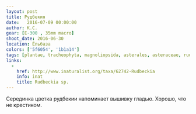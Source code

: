 ```yaml
---
layout: post
title: Рудбекия
date:   2016-07-09 00:00:00
author: К.С.
gear: [E-300 , 35mm macro]
shoot_date: 2016-06-30
location: Ёльбаза
colors: ['5f6054', '1b1a14']
tags: [plantae, tracheophyta, magnoliopsida, asterales, asteraceae, rudbeckia]
links:
  -
    href: http://www.inaturalist.org/taxa/62742-Rudbeckia
    info: inat
    title: Rudbeckia sp.
---
```


Серединка цветка рудбекии напоминает вышивку гладью. Хорошо, что не крестиком.
